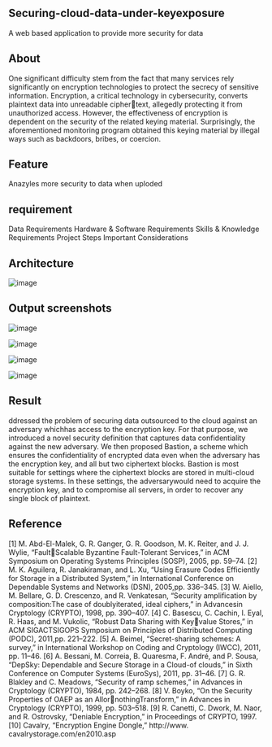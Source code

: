 ## Securing-cloud-data-under-keyexposure
A web based application to provide more security for data 
## About
One significant difficulty stem from the fact that many services rely significantly on
encryption technologies to protect the secrecy of sensitive information. Encryption, 
a critical technology in cybersecurity, converts plaintext data into unreadable ciphertext, allegedly protecting it from unauthorized access. However, the effectiveness of 
encryption is dependent on the security of the related keying material. Surprisingly, 
the aforementioned monitoring program obtained this keying material by illegal
ways such as backdoors, bribes, or coercion.
## Feature
Anazyles more security to data when uploded
## requirement
Data Requirements Hardware & Software Requirements Skills & Knowledge Requirements Project Steps Important Considerations
## Architecture
![image](https://github.com/saiharshithabs/Securing-cloud-data-under-keyexposure/assets/114233500/8353e791-b8f7-4e23-b94e-ee6624da1d61)

## Output screenshots
![image](https://github.com/saiharshithabs/Securing-cloud-data-under-keyexposure/assets/114233500/ca42923e-4083-42a8-ae0e-c017f885fc82)

![image](https://github.com/saiharshithabs/Securing-cloud-data-under-keyexposure/assets/114233500/01212faa-fd0f-4321-85d7-32c3a180f268)

![image](https://github.com/saiharshithabs/Securing-cloud-data-under-keyexposure/assets/114233500/416c4163-ff13-4be0-991a-8d98ba27cc07)

![image](https://github.com/saiharshithabs/Securing-cloud-data-under-keyexposure/assets/114233500/19f2a981-ba5b-4825-8a0a-46b2c0e100f9)
## Result
ddressed the problem of securing data outsourced to the cloud against an adversary whichhas
access to the encryption key. For that purpose, we introduced a novel security definition that
captures data confidentiality against the new adversary. We then proposed Bastion, a scheme
which ensures the confidentiality of encrypted data even when the adversary has the encryption
key, and all but two ciphertext blocks. Bastion is most suitable for settings where the ciphertext
blocks are stored in multi-cloud storage systems. In these settings, the adversarywould need to
acquire the encryption key, and to compromise all servers, in order to recover any single block
of plaintext.
## Reference

[1] M. Abd-El-Malek, G. R. Ganger, G. R. Goodson, M. K. Reiter, and J. J. Wylie, “FaultScalable Byzantine Fault-Tolerant Services,” in ACM Symposium on Operating Systems 
Principles (SOSP), 2005, pp. 59–74.
[2] M. K. Aguilera, R. Janakiraman, and L. Xu, “Using Erasure Codes Efficiently for Storage 
in a Distributed System,” in International Conference on Dependable Systems and Networks 
(DSN), 2005,pp. 336–345.
[3] W. Aiello, M. Bellare, G. D. Crescenzo, and R. Venkatesan, “Security amplification by
composition:The case of doublyiterated, ideal ciphers,” in Advancesin Cryptology (CRYPTO),
1998, pp. 390–407.
[4] C. Basescu, C. Cachin, I. Eyal, R. Haas, and M. Vukolic, “Robust Data Sharing with Keyvalue Stores,” in ACM SIGACTSIGOPS Symposium on Principles of Distributed Computing
(PODC), 2011,pp. 221–222.
[5] A. Beimel, “Secret-sharing schemes: A survey,” in International Workshop on Coding and
Cryptology (IWCC), 2011, pp. 11–46.
[6] A. Bessani, M. Correia, B. Quaresma, F. André, and P. Sousa, “DepSky: Dependable and 
Secure Storage in a Cloud-of clouds,” in Sixth Conference on Computer Systems (EuroSys),
2011, pp. 31–46.
[7] G. R. Blakley and C. Meadows, “Security of ramp schemes,” in Advances in Cryptology
(CRYPTO), 1984, pp. 242–268. [8] V. Boyko, “On the Security Properties of OAEP as an AllornothingTransform,” in Advances in Cryptology (CRYPTO), 1999, pp. 503–518. [9] R. Canetti, 
C. Dwork, M. Naor, and R. Ostrovsky, “Deniable Encryption,” in Proceedings of CRYPTO, 
1997. [10] Cavalry, “Encryption Engine Dongle,” http://www. 
cavalrystorage.com/en2010.asp





